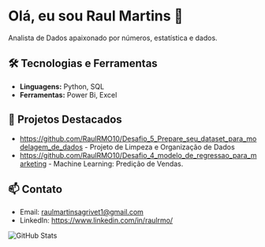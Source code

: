 # Olá, eu sou Raul Martins 👋

Analista de Dados apaixonado por números, estatística e dados.

## 🛠️ Tecnologias e Ferramentas

- **Linguagens:** Python, SQL
- **Ferramentas:** Power Bi, Excel

## 🚀 Projetos Destacados

- https://github.com/RaulRMO10/Desafio_5_Prepare_seu_dataset_para_modelagem_de_dados - Projeto de Limpeza e Organização de Dados
- https://github.com/RaulRMO10/Desafio_4_modelo_de_regressao_para_marketing - Machine Learning: Predição de Vendas.

## 📫 Contato

- Email: raulmartinsagrivet1@gmail.com
- LinkedIn: https://www.linkedin.com/in/raulrmo/

![GitHub Stats](https://github-readme-stats.vercel.app/api?username=RaulRMO10&show_icons=true)
